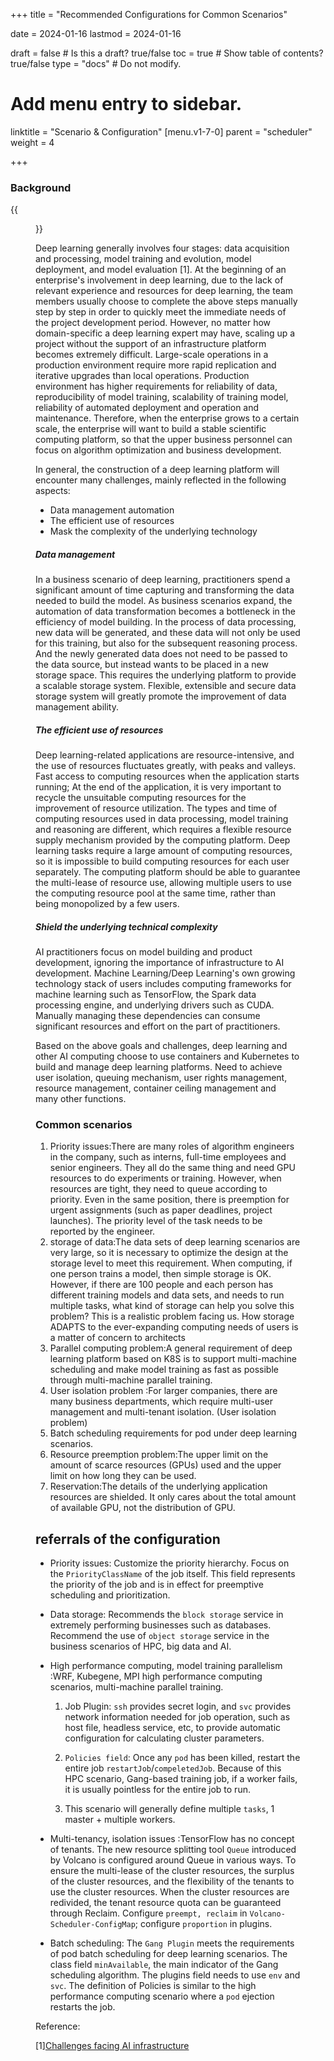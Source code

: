 +++
title =  "Recommended Configurations for Common Scenarios"

date = 2024-01-16
lastmod = 2024-01-16

draft = false  # Is this a draft? true/false
toc = true  # Show table of contents? true/false
type = "docs"  # Do not modify.

# Add menu entry to sidebar.
linktitle = "Scenario & Configuration"
[menu.v1-7-0]
  parent = "scheduler"
  weight = 4

+++



### Background

{{<figure library="1" src="ai1.png" title="AI development process">}}

Deep learning generally involves four stages: data acquisition and processing, model training and evolution, model deployment, and model evaluation [1]. At the beginning of an enterprise's involvement in deep learning, due to the lack of relevant experience and resources for deep learning, the team members usually choose to complete the above steps manually step by step in order to quickly meet the immediate needs of the project development period. However, no matter how domain-specific a deep learning expert may have, scaling up a project without the support of an infrastructure platform becomes extremely difficult. Large-scale operations in a production environment require more rapid replication and iterative upgrades than local operations. Production environment has higher requirements for reliability of data, reproducibility of model training, scalability of training model, reliability of automated deployment and operation and maintenance. Therefore, when the enterprise grows to a certain scale, the enterprise will want to build a stable scientific computing platform, so that the upper business personnel can focus on algorithm optimization and business development.

In general, the construction of a deep learning platform will encounter many challenges, mainly reflected in the following aspects:

- Data management automation
- The efficient use of resources
- Mask the complexity of the underlying technology



##### Data management

In a business scenario of deep learning, practitioners spend a significant amount of time capturing and transforming the data needed to build the model. As business scenarios expand, the automation of data transformation becomes a bottleneck in the efficiency of model building. In the process of data processing, new data will be generated, and these data will not only be used for this training, but also for the subsequent reasoning process. And the newly generated data does not need to be passed to the data source, but instead wants to be placed in a new storage space. This requires the underlying platform to provide a scalable storage system. Flexible, extensible and secure data storage system will greatly promote the improvement of data management ability.

##### The efficient use of resources

Deep learning-related applications are resource-intensive, and the use of resources fluctuates greatly, with peaks and valleys. Fast access to computing resources when the application starts running; At the end of the application, it is very important to recycle the unsuitable computing resources for the improvement of resource utilization. The types and time of computing resources used in data processing, model training and reasoning are different, which requires a flexible resource supply mechanism provided by the computing platform. Deep learning tasks require a large amount of computing resources, so it is impossible to build computing resources for each user separately. The computing platform should be able to guarantee the multi-lease of resource use, allowing multiple users to use the computing resource pool at the same time, rather than being monopolized by a few users.

##### Shield the underlying technical complexity

AI practitioners focus on model building and product development, ignoring the importance of infrastructure to AI development. Machine Learning/Deep Learning's own growing technology stack of users includes computing frameworks for machine learning such as TensorFlow, the Spark data processing engine, and underlying drivers such as CUDA. Manually managing these dependencies can consume significant resources and effort on the part of practitioners.

 

Based on the above goals and challenges, deep learning and other AI computing choose to use containers and Kubernetes to build and manage deep learning platforms. Need to achieve user isolation, queuing mechanism, user rights management, resource management, container ceiling management and many other functions.



### Common scenarios

1. Priority issues:There are many roles of algorithm engineers in the company, such as interns, full-time employees and senior engineers. They all do the same thing and need GPU resources to do experiments or training. However, when resources are tight, they need to queue according to priority. Even in the same position, there is preemption for urgent assignments (such as paper deadlines, project launches). The priority level of the task needs to be reported by the engineer. 
2. storage of data:The data sets of deep learning scenarios are very large, so it is necessary to optimize the design at the storage level to meet this requirement. When computing, if one person trains a model, then simple storage is OK. However, if there are 100 people and each person has different training models and data sets, and needs to run multiple tasks, what kind of storage can help you solve this problem? This is a realistic problem facing us. How storage ADAPTS to the ever-expanding computing needs of users is a matter of concern to architects 
3. Parallel computing problem:A general requirement of deep learning platform based on K8S is to support multi-machine scheduling and make model training as fast as possible through multi-machine parallel training. 
4. User isolation problem :For larger companies, there are many business departments, which require multi-user management and multi-tenant isolation. (User isolation problem)
5. Batch scheduling requirements for pod under deep learning scenarios.
6. Resource preemption problem:The upper limit on the amount of scarce resources (GPUs) used and the upper limit on how long they can be used. 
7. Reservation:The details of the underlying application resources are shielded. It only cares about the total amount of available GPU, not the distribution of GPU. 



## referrals of the configuration

- Priority issues: Customize the priority hierarchy. Focus on the `PriorityClassName` of the job itself. This field represents the priority of the job and is in effect for preemptive scheduling and prioritization.

- Data storage: Recommends the `block storage` service in extremely performing businesses such as databases. Recommend the use of `object storage` service in the business scenarios of HPC, big data and AI.

- High performance computing, model training parallelism :WRF, Kubegene, MPI high performance computing scenarios, multi-machine parallel training.

  1. Job Plugin: `ssh` provides secret login, and `svc` provides network information needed for job operation, such as host file, headless service, etc, to provide automatic configuration for calculating cluster parameters.

  2. `Policies field`: Once any `pod` has been killed, restart the entire job `restartJob`/`compeletedJob`. Because of this HPC scenario, Gang-based training job, if a worker fails, it is usually pointless for the entire job to run.

  3. This scenario will generally define multiple `tasks`, 1 master + multiple workers.

- Multi-tenancy, isolation issues :TensorFlow has no concept of tenants. The new resource splitting tool `Queue` introduced by Volcano is configured around Queue in various ways. To ensure the multi-lease of the cluster resources, the surplus of the cluster resources, and the flexibility of the tenants to use the cluster resources. When the cluster resources are redivided, the tenant resource quota can be guaranteed through Reclaim. Configure `preempt, reclaim` in `Volcano-Scheduler-ConfigMap`; configure `proportion` in plugins.

- Batch scheduling: The `Gang Plugin` meets the requirements of pod batch scheduling for deep learning scenarios. The class field `minAvailable`, the main indicator of the Gang scheduling algorithm. The plugins field needs to use `env` and `svc`. The definition of Policies is similar to the high performance computing scenario where a `pod` ejection restarts the job.



Reference:

[1][Challenges facing AI infrastructure ](https://zhuanlan.zhihu.com/p/75634193)

